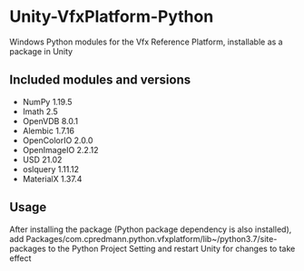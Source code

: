 # Unity-VfxPlatform-Python
Windows Python modules for the Vfx Reference Platform, installable as a package in Unity
## Included modules and versions
* NumPy 1.19.5
* Imath 2.5
* OpenVDB 8.0.1
* Alembic 1.7.16
* OpenColorIO 2.0.0
* OpenImageIO 2.2.12
* USD 21.02
* oslquery 1.11.12
* MaterialX 1.37.4
## Usage
After installing the package (Python package dependency is also installed), add Packages/com.cpredmann.python.vfxplatform/lib~/python3.7/site-packages to the Python Project Setting and restart Unity for changes to take effect
